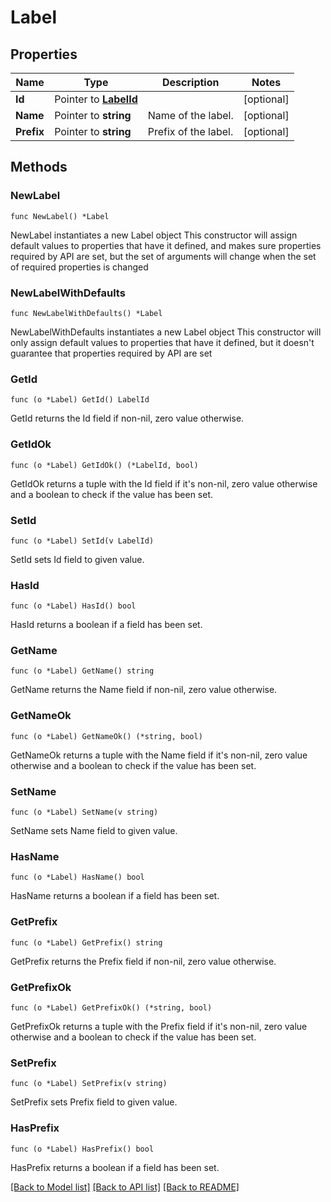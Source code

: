 # Label

## Properties

Name | Type | Description | Notes
------------ | ------------- | ------------- | -------------
**Id** | Pointer to [**LabelId**](LabelId.md) |  | [optional] 
**Name** | Pointer to **string** | Name of the label. | [optional] 
**Prefix** | Pointer to **string** | Prefix of the label. | [optional] 

## Methods

### NewLabel

`func NewLabel() *Label`

NewLabel instantiates a new Label object
This constructor will assign default values to properties that have it defined,
and makes sure properties required by API are set, but the set of arguments
will change when the set of required properties is changed

### NewLabelWithDefaults

`func NewLabelWithDefaults() *Label`

NewLabelWithDefaults instantiates a new Label object
This constructor will only assign default values to properties that have it defined,
but it doesn't guarantee that properties required by API are set

### GetId

`func (o *Label) GetId() LabelId`

GetId returns the Id field if non-nil, zero value otherwise.

### GetIdOk

`func (o *Label) GetIdOk() (*LabelId, bool)`

GetIdOk returns a tuple with the Id field if it's non-nil, zero value otherwise
and a boolean to check if the value has been set.

### SetId

`func (o *Label) SetId(v LabelId)`

SetId sets Id field to given value.

### HasId

`func (o *Label) HasId() bool`

HasId returns a boolean if a field has been set.

### GetName

`func (o *Label) GetName() string`

GetName returns the Name field if non-nil, zero value otherwise.

### GetNameOk

`func (o *Label) GetNameOk() (*string, bool)`

GetNameOk returns a tuple with the Name field if it's non-nil, zero value otherwise
and a boolean to check if the value has been set.

### SetName

`func (o *Label) SetName(v string)`

SetName sets Name field to given value.

### HasName

`func (o *Label) HasName() bool`

HasName returns a boolean if a field has been set.

### GetPrefix

`func (o *Label) GetPrefix() string`

GetPrefix returns the Prefix field if non-nil, zero value otherwise.

### GetPrefixOk

`func (o *Label) GetPrefixOk() (*string, bool)`

GetPrefixOk returns a tuple with the Prefix field if it's non-nil, zero value otherwise
and a boolean to check if the value has been set.

### SetPrefix

`func (o *Label) SetPrefix(v string)`

SetPrefix sets Prefix field to given value.

### HasPrefix

`func (o *Label) HasPrefix() bool`

HasPrefix returns a boolean if a field has been set.


[[Back to Model list]](../README.md#documentation-for-models) [[Back to API list]](../README.md#documentation-for-api-endpoints) [[Back to README]](../README.md)


